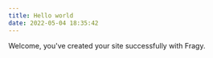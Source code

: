 ```yaml
---
title: Hello world
date: 2022-05-04 18:35:42
---
```

Welcome, you've created your site successfully with Fragy.